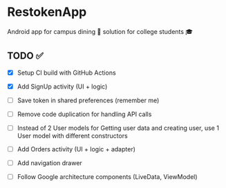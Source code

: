 # RestokenApp
Android app for campus dining 🍴 solution for college students 🎓


## TODO ✅

- [x] Setup CI build with GitHub Actions

- [x] Add SignUp activity (UI + logic)

- [ ] Save token in shared preferences (remember me)

- [ ] Remove code duplication for handling API calls

- [ ] Instead of 2 User models for Getting user data and creating user, use 1 User model with different constructors

- [ ] Add Orders activity (UI + logic + adapter)

- [ ] Add navigation drawer

- [ ] Follow Google architecture components (LiveData, ViewModel)

